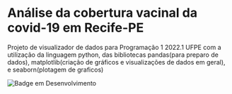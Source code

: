 # Análise da cobertura vacinal da covid-19 em Recife-PE
Projeto de visualizador de dados para Programação 1 2022.1 UFPE com a utilização da linguagem python, das bibliotecas pandas(para preparo de dados), matplotlib(criação de gráficos e visualizações de dados em geral), e seaborn(plotagem de graficos)


![Badge em Desenvolvimento](http://img.shields.io/static/v1?label=STATUS&message=EM%20DESENVOLVIMENTO&color=GREEN&style=for-the-badge)




